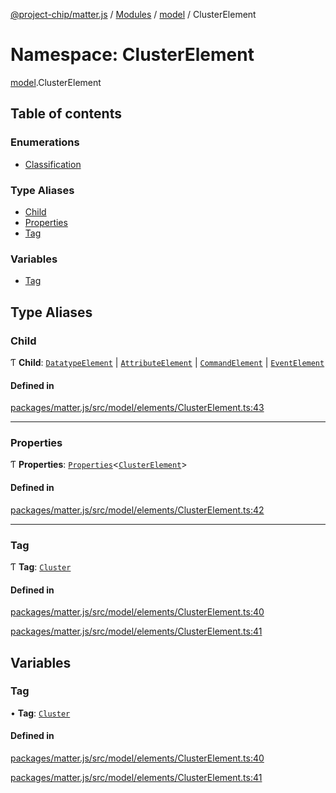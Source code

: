 [@project-chip/matter.js](../README.md) / [Modules](../modules.md) / [model](model.md) / ClusterElement

# Namespace: ClusterElement

[model](model.md).ClusterElement

## Table of contents

### Enumerations

- [Classification](../enums/model.ClusterElement.Classification.md)

### Type Aliases

- [Child](model.ClusterElement.md#child)
- [Properties](model.ClusterElement.md#properties)
- [Tag](model.ClusterElement.md#tag)

### Variables

- [Tag](model.ClusterElement.md#tag-1)

## Type Aliases

### Child

Ƭ **Child**: [`DatatypeElement`](model.md#datatypeelement) \| [`AttributeElement`](model.md#attributeelement) \| [`CommandElement`](model.md#commandelement) \| [`EventElement`](model.md#eventelement)

#### Defined in

[packages/matter.js/src/model/elements/ClusterElement.ts:43](https://github.com/project-chip/matter.js/blob/ac2c2688/packages/matter.js/src/model/elements/ClusterElement.ts#L43)

___

### Properties

Ƭ **Properties**: [`Properties`](model.BaseElement.md#properties)<[`ClusterElement`](model.md#clusterelement)\>

#### Defined in

[packages/matter.js/src/model/elements/ClusterElement.ts:42](https://github.com/project-chip/matter.js/blob/ac2c2688/packages/matter.js/src/model/elements/ClusterElement.ts#L42)

___

### Tag

Ƭ **Tag**: [`Cluster`](../enums/model.ElementTag.md#cluster)

#### Defined in

[packages/matter.js/src/model/elements/ClusterElement.ts:40](https://github.com/project-chip/matter.js/blob/ac2c2688/packages/matter.js/src/model/elements/ClusterElement.ts#L40)

[packages/matter.js/src/model/elements/ClusterElement.ts:41](https://github.com/project-chip/matter.js/blob/ac2c2688/packages/matter.js/src/model/elements/ClusterElement.ts#L41)

## Variables

### Tag

• **Tag**: [`Cluster`](../enums/model.ElementTag.md#cluster)

#### Defined in

[packages/matter.js/src/model/elements/ClusterElement.ts:40](https://github.com/project-chip/matter.js/blob/ac2c2688/packages/matter.js/src/model/elements/ClusterElement.ts#L40)

[packages/matter.js/src/model/elements/ClusterElement.ts:41](https://github.com/project-chip/matter.js/blob/ac2c2688/packages/matter.js/src/model/elements/ClusterElement.ts#L41)

